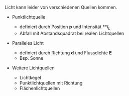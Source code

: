 Licht kann leider von verschiedenen Quellen kommen.

- Punktlichtquelle
	- definiert durch Position **p** und Intensität **$I_L$ 
	- Abfall mit Abstandsquadrat bei realen Lichtquellen

- Paralleles Licht
	- definiert durch Richtung **d** und Flussdichte **E**
	- Bsp. Sonne

- Weitere Lichtquellen
	- Lichtkegel
	- Punktlichtquellen mit Richtung
	- Flächenlichtquellen